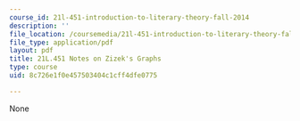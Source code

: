 ```yaml
---
course_id: 21l-451-introduction-to-literary-theory-fall-2014
description: ''
file_location: /coursemedia/21l-451-introduction-to-literary-theory-fall-2014/8c726e1f0e457503404c1cff4dfe0775_MIT21L_451F14_Notes_9.pdf
file_type: application/pdf
layout: pdf
title: 21L.451 Notes on Zizek's Graphs
type: course
uid: 8c726e1f0e457503404c1cff4dfe0775

---
```

None